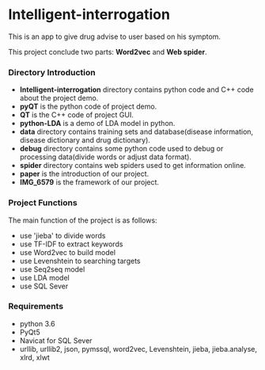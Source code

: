 # Intelligent-interrogation
This is an app to give drug advise to user based on his symptom.

This project conclude two parts: **Word2vec** and **Web spider**. 


### Directory Introduction
- **Intelligent-interrogation** directory contains python code and C++ code about the project demo.
 - **pyQT** is the python code of project demo.
 - **QT** is the C++ code of project GUI.
 - **python-LDA** is a demo of LDA model in python.
- **data** directory contains training sets and database(disease information, disease dictionary and drug dictionary).
- **debug** directory contains some python code used to debug or processing data(divide words or adjust data format).
- **spider** directory contains web spiders used to get information online.
- **paper** is the introduction of our project.
- **IMG_6579** is the framework of our project.


### Project Functions

The main function of the project is as follows:

- use 'jieba' to divide words
- use TF-IDF to extract keywords
- use Word2vec to build model
- use Levenshtein to searching targets
- use Seq2seq model
- use LDA model
- use SQL Sever



### Requirements
- python 3.6
- PyQt5
- Navicat for SQL Sever
- urllib, urllib2, json, pymssql, word2vec, Levenshtein, jieba, jieba.analyse, xlrd, xlwt
